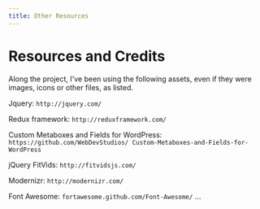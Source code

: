 ```yaml
---
title: Other Resources
---
```


# Resources and Credits

Along the project, I've been using the following assets, even if they were images, icons or other files, as listed.

Jquery: `http://jquery.com/`

Redux framework: `http://reduxframework.com/`

Custom Metaboxes and Fields for WordPress: `https://github.com/WebDevStudios/
Custom-Metaboxes-and-Fields-for-WordPress`

jQuery FitVids: `http://fitvidsjs.com/`

Modernizr: `http://modernizr.com/`

Font Awesome: `fortawesome.github.com/Font-Awesome/`
...
